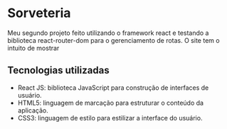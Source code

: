 # Sorveteria
Meu segundo projeto feito utilizando o framework react e testando a biblioteca react-router-dom para o gerenciamento de rotas. O site tem o intuito de mostrar 

## Tecnologias utilizadas
* React JS: biblioteca JavaScript para construção de interfaces de usuário.
* HTML5: linguagem de marcação para estruturar o conteúdo da aplicação.
* CSS3: linguagem de estilo para estilizar a interface do usuário.
